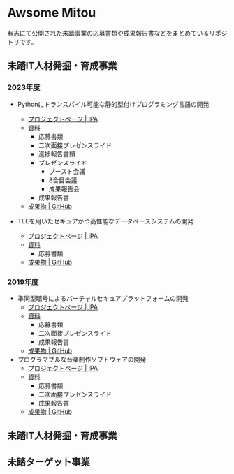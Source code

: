 # Awsome Mitou

有志にて公開された未踏事業の応募書類や成果報告書などをまとめているリポジトリです。

## 未踏IT人材発掘・育成事業

### 2023年度

- Pythonにトランスパイル可能な静的型付けプログラミング言語の開発
    - [プロジェクトページ | IPA](https://www.ipa.go.jp/jinzai/mitou/it/2023/gaiyou_tk-1.html)
    - [資料](https://github.com/mtshiba/mitou-docs)
        - 応募書類
        - 二次面接プレゼンスライド
        - 進捗報告書類
        - プレゼンスライド
            - ブースト会議
            - 8合目会議
            - 成果報告会
        - 成果報告書
    - [成果物 | GitHub](https://github.com/erg-lang/erg)

- TEEを用いたセキュアかつ高性能なデータベースシステムの開発
    - [プロジェクトページ | IPA](https://www.ipa.go.jp/jinzai/mitou/it/2023/gaiyou_tk-3.html)
    - [資料](https://github.com/Noxy3301/mitou23_docs?tab=readme-ov-file)
        - 応募書類
    - [成果物 | GitHub](https://github.com/Noxy3301/CASSA)

### 2019年度

- 準同型暗号によるバーチャルセキュアプラットフォームの開発
    - [プロジェクトページ | IPA](https://www.ipa.go.jp/archive/jinzai/mitou/it/2019/gaiyou_s-4.html)
    - [資料](https://github.com/virtualsecureplatform/MitouDocument)
        - 応募書類
        - 二次面接プレゼンスライド
        - 成果報告書
    - [成果物 | GitHub](https://github.com/virtualsecureplatform/kvsp)
- プログラマブルな音楽制作ソフトウェアの開発
    - [プロジェクトページ | IPA](https://www.ipa.go.jp/archive/jinzai/mitou/it/2019/gaiyou_tk-1.html)
    - [資料](https://git.matsuuratomoya.com/tomoyanonymous/mitou2019_matsuura_application)
        - 応募書類
        - 二次面接プレゼンスライド
        - 成果報告書
    - [成果物 | GitHub](https://github.com/mimium-org/mimium)


## 未踏IT人材発掘・育成事業


## 未踏ターゲット事業
